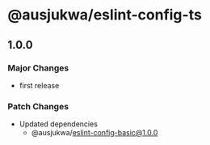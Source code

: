 # @ausjukwa/eslint-config-ts

## 1.0.0
### Major Changes

- first release

### Patch Changes

- Updated dependencies
  - @ausjukwa/eslint-config-basic@1.0.0
